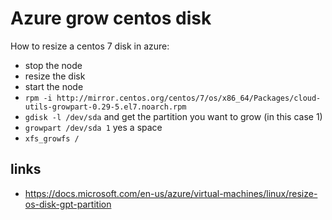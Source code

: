 # Azure grow centos disk

How to resize a centos 7  disk in azure:

- stop the node
- resize the disk 
- start the node
- `rpm -i http://mirror.centos.org/centos/7/os/x86_64/Packages/cloud-utils-growpart-0.29-5.el7.noarch.rpm`
- `gdisk -l /dev/sda`  and get the partition you want to grow (in this case 1)
- `growpart /dev/sda 1`  yes a space
- `xfs_growfs /`

## links
- https://docs.microsoft.com/en-us/azure/virtual-machines/linux/resize-os-disk-gpt-partition
